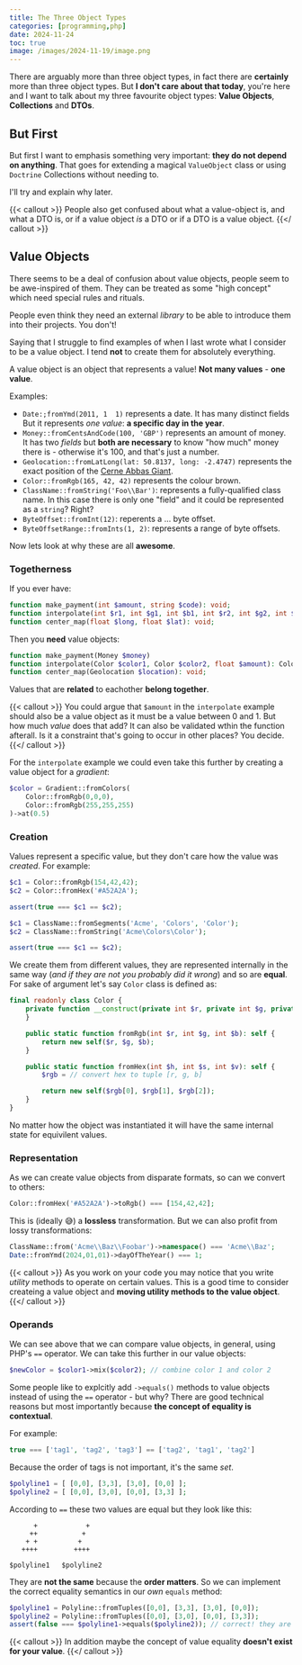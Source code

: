 ```yaml
--- 
title: The Three Object Types
categories: [programming,php]
date: 2024-11-24
toc: true
image: /images/2024-11-19/image.png
---
```


There are arguably more than three object types, in fact there are
**certainly**
more than three object types. But **I don't care about that today**, you're here and I
want to talk about my three favourite object types: **Value Objects**,
**Collections** and **DTOs**.

## But First

But first I want to emphasis something very important: **they do not depend on anything**. That goes
for extending a magical `ValueObject` class or using `Doctrine` Collections without needing to.

I'll try and explain why later.

{{< callout >}}
People also get confused about what a value-object is, and what a DTO is, or
if a value object _is_ a DTO or if a DTO is a value object.
{{</ callout >}}



## Value Objects

There seems to be a deal of confusion about value objects, people seem to be
awe-inspired of them. They can be treated as some "high concept" which need
special rules and rituals.

People even think they need an external _library_ to be able to introduce them
into their projects. You don't!

Saying that I struggle to find examples of when I last wrote what I consider
to be a value object. I tend **not** to create them for absolutely everything.

A value object is an object that represents a value! **Not many values** - **one value**.

Examples:

- `Date:;fromYmd(2011, 1  1)` represents a date. It has many distinct fields But it represents _one value_: **a specific day in the year**.
- `Money::fromCentsAndCode(100, 'GBP')` represents an amount of money. It
  has two _fields_ but **both are necessary** to know "how much" money there is - otherwise it's 100, and that's just a number.
- `Geolocation::fromLatLong(lat: 50.8137, long: -2.4747)` represents the exact
  position of the [Cerne Abbas Giant](https://en.wikipedia.org/wiki/Cerne_Abbas_Giant).
- `Color::fromRgb(165, 42, 42)` represents the colour brown.
- `ClassName::fromString('Foo\\Bar')`: represents a fully-qualified class
  name. In this case there is only one "field" and it could be represented as
  a `string`? Right?
- `ByteOffset::fromInt(12)`: reperents a ... byte offset.
- `ByteOffsetRange::fromInts(1, 2)`: represents a range of byte offsets.

Now lets look at why these are all **awesome**.

### Togetherness

If you ever have:

```php
function make_payment(int $amount, string $code): void;
function interpolate(int $r1, int $g1, int $b1, int $r2, int $g2, int $b2, float $amount): array
function center_map(float $long, float $lat): void;
```

Then you **need** value objects:

```php
function make_payment(Money $money)
function interpolate(Color $color1, Color $color2, float $amount): Color
function center_map(Geolocation $location): void;
```

Values that are **related** to eachother **belong together**.

{{< callout >}}
You could argue that `$amount` in the `interpolate` example should also be a
value object as it must be a value between 0 and 1. But how much _value_ does
that add? It can also be validated wthin the function afterall. Is it a
constraint that's going to occur in other places? You decide.
{{</ callout >}}

For the `interpolate` example we could even take this further by creating a
value object for a _gradient_:

```php
$color = Gradient::fromColors(
    Color::fromRgb(0,0,0),
    Color::fromRgb(255,255,255)
)->at(0.5)
```

### Creation

Values represent a specific value, but they don't care how the value was
_created_. For example:

```php
$c1 = Color::fromRgb(154,42,42);
$c2 = Color::fromHex('#A52A2A');

assert(true === $c1 == $c2);

$c1 = ClassName::fromSegments('Acme', 'Colors', 'Color');
$c2 = ClassName::fromString('Acme\Colors\Color');

assert(true === $c1 == $c2);
```

We create them from different values, they are represented
internally in the same way (_and if they are not you probably did it wrong_) and
so are **equal**. For sake of argument let's say `Color` class is defined as:

```php
final readonly class Color {
    private function __construct(private int $r, private int $g, private int $b) {
    }

    public static function fromRgb(int $r, int $g, int $b): self {
        return new self($r, $g, $b);
    }

    public static function fromHex(int $h, int $s, int $v): self {
        $rgb = // convert hex to tuple [r, g, b]

        return new self($rgb[0], $rgb[1], $rgb[2]);
    }
}
```

No matter how the object was instantiated it will have the same internal state
for equivilent values.

### Representation

As we can create value objects from disparate formats, so can we convert to
others:

```php
Color::fromHex('#A52A2A')->toRgb() === [154,42,42];
```

This is (ideally 😅) a **lossless** transformation. But we can also profit
from lossy transformations:

```php
ClassName::from('Acme\\Baz\\Foobar')->namespace() === 'Acme\\Baz';
Date::fromYmd(2024,01,01)->dayOfTheYear() === 1;
```

{{< callout >}}
As you work on your code you may notice that you write _utility_ methods to
operate on certain values. This is a good time to consider createing a value
object and  **moving utility methods to the value object**.
{{</ callout >}}

### Operands

We can see above that we can compare value objects, in general, using PHP's `==`
operator. We can take this further in our value objects:

```php
$newColor = $color1->mix($color2); // combine color 1 and color 2
```

Some people like to explcitly add `->equals()` methods to value objects instead of
using the `==` operator - but why? There are good technical reasons but most
importantly because **the concept of equality is contextual**.

For example: 

```php
true === ['tag1', 'tag2', 'tag3'] == ['tag2', 'tag1', 'tag2']
```

Because the order of tags is not important, it's the same _set_.

```php
$polyline1 = [ [0,0], [3,3], [3,0], [0,0] ];
$polyline2 = [ [0,0], [3,0], [0,0], [3,3] ];
```

According to `==` these two values are equal but they look like this:

```text
      +            +
     ++           +
    + +          + 
   ++++         ++++

$polyline1   $polyline2
```

They are **not the same** because the **order matters**. So we can implement
the correct equality semantics in our _own_ `equals` method:

```php
$polyline1 = Polyline::fromTuples([0,0], [3,3], [3,0], [0,0]);
$polyline2 = Polyline::fromTuples([0,0], [3,0], [0,0], [3,3]);
assert(false === $polyline1->equals($polyline2)); // correct! they are not the same.
```

{{< callout >}}
In addition maybe the concept of value equality **doesn't exist for your value**.
{{</ callout >}}
